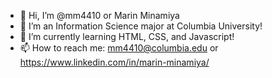 - 👋 Hi, I’m @mm4410 or Marin Minamiya
- 💞️ I’m an Information Science major at Columbia University!
- 🌱 I’m currently learning HTML, CSS, and Javascript!
- 📫 How to reach me: mm4410@columbia.edu or https://www.linkedin.com/in/marin-minamiya/

<!---
mm4410/mm4410 is a ✨ special ✨ repository because its `README.md` (this file) appears on your GitHub profile.
You can click the Preview link to take a look at your changes.
--->
